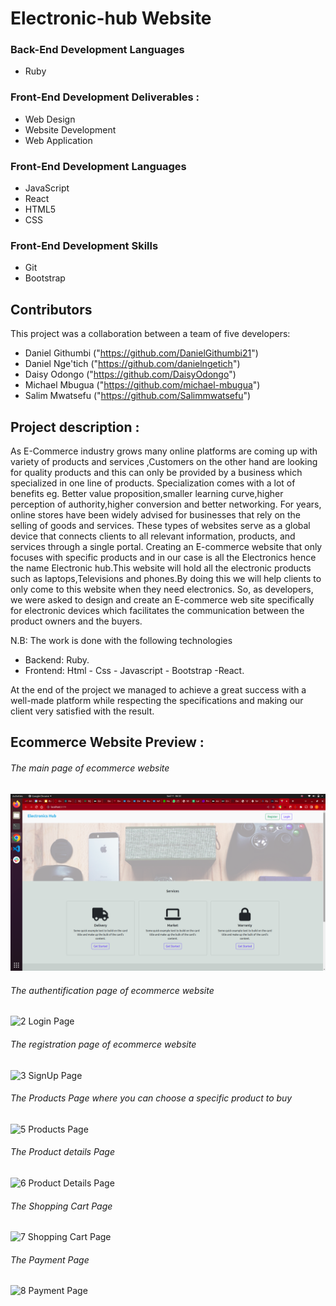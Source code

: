 # Electronic-hub Website
### Back-End Development Languages
- Ruby

### Front-End Development Deliverables :
- Web Design 
- Website Development
- Web Application

### Front-End Development Languages
- JavaScript 
- React
- HTML5 
- CSS

### Front-End Development Skills
- Git 
- Bootstrap 

## Contributors
This project was a collaboration between a team of five developers:
- Daniel Githumbi ("https://github.com/DanielGithumbi21")
- Daniel Nge'tich ("https://github.com/danielngetich")
- Daisy Odongo ("https://github.com/DaisyOdongo")
- Michael Mbugua ("https://github.com/michael-mbugua")
- Salim Mwatsefu ("https://github.com/Salimmwatsefu")


## Project description :
 As E-Commerce industry grows many online platforms are coming up with variety of products and services ,Customers on the other hand are looking for quality products and this can only be provided by a business which specialized in one line of products.
 Specialization comes with a lot of benefits eg. Better value proposition,smaller learning curve,higher perception of authority,higher conversion and better networking.
 For years, online stores have been widely advised for businesses that rely on the selling of goods and services. These types of websites serve as a global device that connects clients to all relevant information, products, and services through a single portal.
 Creating an E-commerce website that only focuses with specific products and in our case is all the Electronics hence the name Electronic hub.This website will hold all the electronic products such as laptops,Televisions and phones.By doing this we will help clients to only come to this website when they need electronics.
 So, as developers, we were asked to design and create an E-commerce web site specifically for electronic devices which facilitates the communication between the product owners and the buyers.

N.B: The work is done with the following technologies
- Backend: Ruby.
- Frontend: Html - Css - Javascript - Bootstrap -React.

At the end of the project we managed to achieve a great success with a well-made platform while respecting the specifications and making our client very satisfied with the result.

##

## Ecommerce Website Preview :

###### The main page of ecommerce website

![1 Main Page of Electronic-hub website](./Electronic-hub/images/Screenshot%20from%20landing%20page.png)

###### The authentification page of ecommerce website

![2 Login Page]()

###### The registration page of ecommerce website

![3 SignUp Page]()

###### The Products Page where you can choose a specific product to buy

![5 Products Page]()

###### The Product details Page

![6 Product Details Page]()

###### The Shopping Cart Page

![7 Shopping Cart Page]()

###### The Payment Page

![8 Payment Page]()

